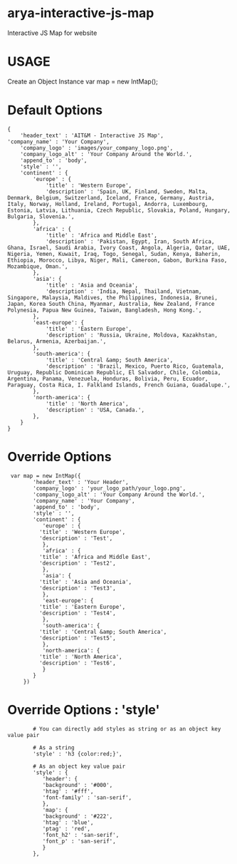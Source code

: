# arya-interactive-js-map
Interactive JS Map for website

# USAGE
Create an Object Instance
var map = new IntMap();

# Default Options
    {
		'header_text' : 'AIT&M - Interactive JS Map',
    'company_name' : 'Your Company',
		'company_logo' : 'images/your_company_logo.png', 
		'company_logo_alt' : 'Your Company Around the World.',
		'append_to' : 'body',
		'style' : '',
		'continent' : {
			'europe' : {
				'title' : 'Western Europe',
				'description' : 'Spain, UK, Finland, Sweden, Malta, Denmark, Belgium, Switzerland, Iceland, France, Germany, Austria, Italy, Norway, Holland, Ireland, Portugal, Andorra, Luxembourg, Estonia, Latvia, Lithuania, Czech Republic, Slovakia, Poland, Hungary, Bulgaria, Slovenia.',
			},
			'africa' : {
				'title' : 'Africa and Middle East',
				'description' : 'Pakistan, Egypt, Iran, South Africa, Ghana, Israel, Saudi Arabia, Ivory Coast, Angola, Algeria, Qatar, UAE, Nigeria, Yemen, Kuwait, Iraq, Togo, Senegal, Sudan, Kenya, Baherin, Ethiopia, Morocco, Libya, Niger, Mali, Cameroon, Gabon, Burkina Faso, Mozambique, Oman.',
			},
			'asia': {
				'title' : 'Asia and Oceania',
				'description' : 'India, Nepal, Thailand, Vietnam, Singapore, Malaysia, Maldives, the Philippines, Indonesia, Brunei, Japan, Korea South China, Myanmar, Australia, New Zealand, France Polynesia, Papua New Guinea, Taiwan, Bangladesh, Hong Kong.',
			},
			'east-europe': {
				'title' : 'Eastern Europe',
				'description' : 'Russia, Ukraine, Moldova, Kazakhstan, Belarus, Armenia, Azerbaijan.',
			},
			'south-america': {
				'title' : 'Central &amp; South America',
				'description' : 'Brazil, Mexico, Puerto Rico, Guatemala, Uruguay, Republic Dominican Republic, El Salvador, Chile, Colombia, Argentina, Panama, Venezuela, Honduras, Bolivia, Peru, Ecuador, Paraguay, Costa Rica, I. Falkland Islands, French Guiana, Guadalupe.',
			},
			'north-america': {
				'title' : 'North America',
				'description' : 'USA, Canada.',
			},
		}
	}


# Override Options
	 var map = new IntMap({
		    'header_text' : 'Your Header',
		    'company_logo' : 'your_logo_path/your_logo.png', 
		    'company_logo_alt' : 'Your Company Around the World.',
		    'company_name' : 'Your Company',
		    'append_to' : 'body',
		    'style' : '',
		    'continent' : {
		       'europe' : {
			  'title' : 'Western Europe',
			  'description' : 'Test',
		       },
		       'africa' : {
			  'title' : 'Africa and Middle East',
			  'description' : 'Test2',
		       },
		       'asia': {
			  'title' : 'Asia and Oceania',
			  'description' : 'Test3',
		       },
		       'east-europe': {
			  'title' : 'Eastern Europe',
			  'description' : 'Test4',
		       },
		       'south-america': {
			  'title' : 'Central &amp; South America',
			  'description' : 'Test5',
		       },
		       'north-america': {
			  'title' : 'North America',
			  'description' : 'Test6',
		       }
		    }
		 })

 # Override Options : 'style'
            # You can directly add styles as string or as an object key value pair
            
            # As a string
            'style' : 'h3 {color:red;}',
            
            # As an object key value pair
            'style' : {
               'header': {
               'background' : '#000',
               'htag' : '#fff',
               'font-family' : 'san-serif',
               },
               'map': {
               'background' : '#222',
               'htag' : 'blue',
               'ptag' : 'red',
               'font_h2' : 'san-serif',
               'font_p' : 'san-serif',
               }
            },

        

